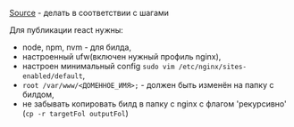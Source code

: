 [Source](https://serverspace.ru/support/help/razvertyvanie-prilozheniya-react-na-nginx-pod-ubuntu/) - делать в соответствии с шагами

Для публикации react нужны:
- node, npm, nvm - для билда,
- настроенный ufw(включен нужный профиль nginx),
- настроен минимальный config `sudo vim /etc/nginx/sites-enabled/default`,
- `root /var/www/<ДОМЕННОЕ_ИМЯ>;` - должен быть изменён на папку с билдом,
- не забывать копировать билд в папку с nginx с флагом 'рекурсивно' (`cp -r targetFol outputFol`)